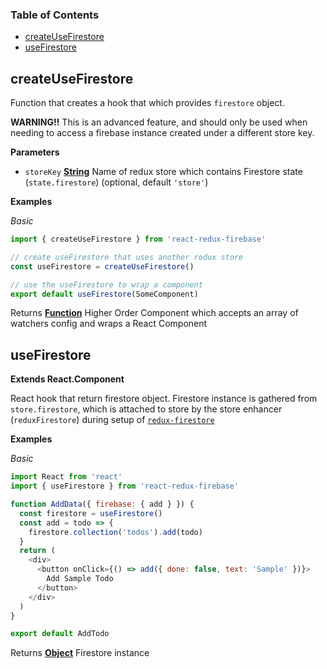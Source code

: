 <!-- Generated by documentation.js. Update this documentation by updating the source code. -->

### Table of Contents

-   [createUseFirestore](#createusefirestore)
-   [useFirestore](#usefirestore)

## createUseFirestore

Function that creates a hook that which provides
`firestore` object.

**WARNING!!** This is an advanced feature, and should only be used when
needing to access a firebase instance created under a different store key.

**Parameters**

-   `storeKey` **[String](https://developer.mozilla.org/docs/Web/JavaScript/Reference/Global_Objects/String)** Name of redux store which contains
    Firestore state (`state.firestore`) (optional, default `'store'`)

**Examples**

_Basic_

```javascript
import { createUseFirestore } from 'react-redux-firebase'

// create useFirestore that uses another redux store
const useFirestore = createUseFirestore()

// use the useFirestore to wrap a component
export default useFirestore(SomeComponent)
```

Returns **[Function](https://developer.mozilla.org/docs/Web/JavaScript/Reference/Statements/function)** Higher Order Component which accepts an array of
watchers config and wraps a React Component

## useFirestore

**Extends React.Component**

React hook that return firestore object.
Firestore instance is gathered from `store.firestore`, which is attached
to store by the store enhancer (`reduxFirestore`) during setup of
[`redux-firestore`](https://github.com/prescottprue/redux-firestore)

**Examples**

_Basic_

```javascript
import React from 'react'
import { useFirestore } from 'react-redux-firebase'

function AddData({ firebase: { add } }) {
  const firestore = useFirestore()
  const add = todo => {
    firestore.collection('todos').add(todo)
  }
  return (
    <div>
      <button onClick={() => add({ done: false, text: 'Sample' })}>
        Add Sample Todo
      </button>
    </div>
  )
}

export default AddTodo
```

Returns **[Object](https://developer.mozilla.org/docs/Web/JavaScript/Reference/Global_Objects/Object)** Firestore instance

